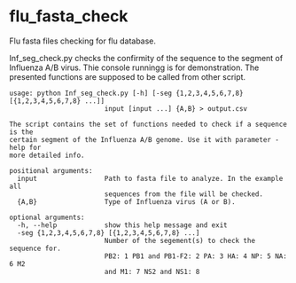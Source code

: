 # flu_fasta_check
Flu fasta files checking for flu database. 

Inf_seg_check.py checks the confirmity of the sequence to the segment of Influenza A/B virus. Thie console runningg is for demonstration. The presented functions are supposed to be called from other script. 
```
usage: python Inf_seg_check.py [-h] [-seg {1,2,3,4,5,6,7,8} [{1,2,3,4,5,6,7,8} ...]]
                        input [input ...] {A,B} > output.csv

The script contains the set of functions needed to check if a sequence is the
certain segment of the Influenza A/B genome. Use it with parameter -help for
more detailed info.

positional arguments:
  input                 Path to fasta file to analyze. In the example all
                        sequences from the file will be checked.
  {A,B}                 Type of Influenza virus (A or B).

optional arguments:
  -h, --help            show this help message and exit
  -seg {1,2,3,4,5,6,7,8} [{1,2,3,4,5,6,7,8} ...]
                        Number of the segement(s) to check the sequence for.
                        PB2: 1 PB1 and PB1-F2: 2 PA: 3 HA: 4 NP: 5 NA: 6 M2
                        and M1: 7 NS2 and NS1: 8

```

